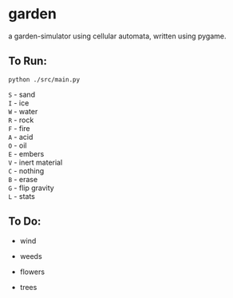 # garden
a garden-simulator using cellular automata, written using pygame.

## To Run:

`python ./src/main.py`

`S` - sand  
`I` - ice  
`W` - water  
`R` - rock  
`F` - fire  
`A` - acid  
`O` - oil  
`E` - embers  
`V` - inert material  
`C` - nothing  
`B` - erase  
`G` - flip gravity  
`L` - stats  


## To Do:

- wind

- weeds
- flowers
- trees


